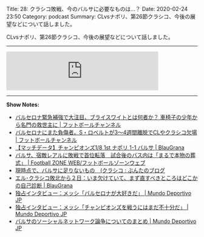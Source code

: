 Title: 28: クラシコ敗戦、今のバルサに必要なものは…？
Date: 2020-02-24 23:50
Category: podcast
Summary: CLvsナポリ、第26節クラシコ、今後の展望などについて話しました。

CLvsナポリ、第26節クラシコ、今後の展望などについて話しました。

---

<iframe src="https://anchor.fm/barcafm/embed/episodes/28-eb8dpj" height="102px" width="400px" frameborder="0" scrolling="no"></iframe>

---

**Show Notes:**

- [バルセロナ緊急補強で大注目、ブライスワイトとは何者か？ 車椅子の少年から名門の救世主に \| フットボールチャンネル](https://www.footballchannel.jp/2020/02/22/post363873/)
- [バルセロナにまた負傷者。S・ロベルトが3～4週間離脱でCLやクラシコ欠場 \| フットボールチャンネル](https://www.footballchannel.jp/2020/02/24/post364184/)
- [【マッチデータ】チャンピオンズ1/8 1st ナポリ 1\-1 バルサ \| BlauGrana](https://blau-grana.com/200225_napoles.html)
- [バルサ、宿敵レアルに敗戦で首位転落　試合後のバス内は「まるで本物の葬式」 \| Football ZONE WEB/フットボールゾーンウェブ](https://www.football-zone.net/archives/249526)
- [現時点で、バルサに足りないもの　\(クラシコ : ぶんたのブログ](http://blog.livedoor.jp/buntafoot/archives/81476772.html)
- [エル･クラシコ敗北から２日：いま欠けていて、まず直すべきところはどこかの自己診断 \| BlauGrana](https://blau-grana.com/200304_diagnostico.html)
- [独占インタビュー：メッシ「バルセロナが大好きだ」 \| Mundo Deportivo JP](https://mundodeportivo.jp/articles/5292)
- [独占インタビュー：メッシ「チャンピオンズを戦うにはまだ不十分だ」 \| Mundo Deportivo JP](https://mundodeportivo.jp/articles/5290)
- [バルサのソーシャルネットワーク論争についてのまとめ \| Mundo Deportivo JP](https://mundodeportivo.jp/articles/5287)
